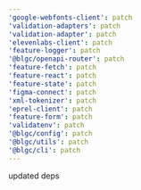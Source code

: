 ```yaml
---
'google-webfonts-client': patch
'validation-adapters': patch
'validation-adapter': patch
'elevenlabs-client': patch
'feature-logger': patch
'@blgc/openapi-router': patch
'feature-fetch': patch
'feature-react': patch
'feature-state': patch
'figma-connect': patch
'xml-tokenizer': patch
'eprel-client': patch
'feature-form': patch
'validatenv': patch
'@blgc/config': patch
'@blgc/utils': patch
'@blgc/cli': patch
---
```


updated deps
